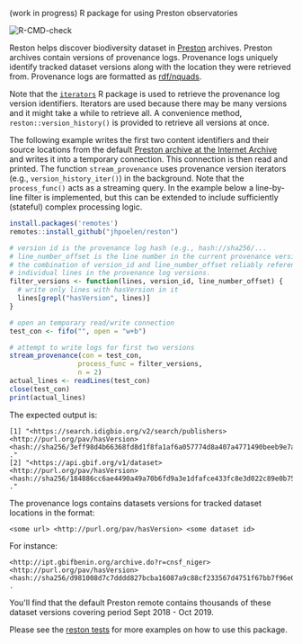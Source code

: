 (work in progress) R package for using Preston observatories

![R-CMD-check](https://github.com/jhpoelen/reston/workflows/R-CMD-check/badge.svg)

Reston helps discover biodiversity dataset in [Preston](https://preston.guoda.bio) archives. Preston archives contain versions of provenance logs. Provenance logs uniquely identify tracked dataset versions along with the location they were retrieved from. Provenance logs are formatted as [rdf/nquads](https://www.w3.org/TR/n-quads/). 

Note that the [```iterators```](https://cran.r-project.org/package=iterators) R package is used to retrieve the provenance log version identifiers. Iterators are used because there may be many versions and it might take a while to retrieve all. A convenience method, ```reston::version_history()``` is provided to retrieve all versions at once.  

The following example writes the first two content identifiers and their source locations from the default [Preston archive at the Internet Archive](https://archive.org/details/biodiversity-dataset-archives) and writes it into a temporary connection. This connection is then read and printed. The function ```stream_provenance``` uses provenance version iterators (e.g., ```version_history_iter()```) in the background.  Note that the ```process_func()``` acts as a streaming query. In the example below a line-by-line filter is implemented, but this can be extended to include sufficiently (stateful) complex processing logic. 

```R
install.packages('remotes')
remotes::install_github("jhpoelen/reston")

# version id is the provenance log hash (e.g., hash://sha256/...
# line_number_offset is the line number in the current provenance version id
# the combination of version_id and line_number_offset reliably references 
# individual lines in the provenance log versions. 
filter_versions <- function(lines, version_id, line_number_offset) {
  # write only lines with hasVersion in it
  lines[grepl("hasVersion", lines)]
}

# open an temporary read/write connection
test_con <- fifo("", open = "w+b")

# attempt to write logs for first two versions
stream_provenance(con = test_con,
                 process_func = filter_versions,
                 n = 2)
actual_lines <- readLines(test_con)
close(test_con)
print(actual_lines)
```

The expected output is:

```
[1] "<https://search.idigbio.org/v2/search/publishers> <http://purl.org/pav/hasVersion> <hash://sha256/3eff98d4b66368fd8d1f8fa1af6a057774d8a407a4771490beeb9e7add76f362> ."
[2] "<https://api.gbif.org/v1/dataset> <http://purl.org/pav/hasVersion> <hash://sha256/184886cc6ae4490a49a70b6fd9a3e1dfafce433fc8e3d022c89e0b75ea3cda0b> ."
```

The provenance logs contains datasets versions for tracked dataset locations in the format:

```
<some url> <http://purl.org/pav/hasVersion> <some dataset id>
```

For instance:

```
<http://ipt.gbifbenin.org/archive.do?r=cnsf_niger> <http://purl.org/pav/hasVersion> <hash://sha256/d981008d7c7dddd827bcba16087a9c88cf233567d4751f67bb7f96e0756f2c9c> .
```

You'll find that the default Preston remote contains thousands of these dataset versions covering period Sept 2018 - Oct 2019. 

Please see the [reston tests](tests/testthat) for more examples on how to use this package.
